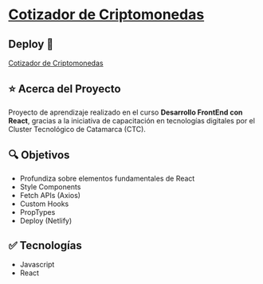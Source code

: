 # [Cotizador de Criptomonedas](https://mdcarron-ctc-cotizador-criptomonedas.netlify.app/)

## Deploy 🔻

[Cotizador de Criptomonedas](https://mdcarron-ctc-cotizador-criptomonedas.netlify.app/)

## ⭐ Acerca del Proyecto

Proyecto de aprendizaje realizado en el curso **Desarrollo FrontEnd con React**, gracias a la iniciativa de capacitación en tecnologías digitales por el Cluster Tecnológico de Catamarca (CTC).

## 🔍 Objetivos

- Profundiza sobre elementos fundamentales de React
- Style Components
- Fetch APIs (Axios)
- Custom Hooks
- PropTypes
- Deploy (Netlify)

## ✅ Tecnologías

- Javascript
- React
